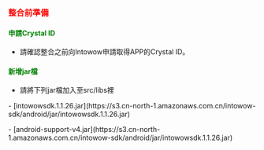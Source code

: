 ﻿﻿<h3 id='before' style='color:red'>整合前準備</h3>

<h4 id='CrystalID' style='color:green'>申請Crystal ID</h4>

- 請確認整合之前向Intowow申請取得APP的Crystal ID。

<h4 id='import' style='color:green'>新增jar檔</h4>

- 請將下列jar檔加入至src/libs裡
<p/>
<sdklink/>
	- [intowowsdk.1.1.26.jar](https://s3.cn-north-1.amazonaws.com.cn/intowow-sdk/android/jar/intowowsdk.1.1.26.jar)
<p/>
	- [android-support-v4.jar](https://s3.cn-north-1.amazonaws.com.cn/intowow-sdk/android/jar/intowowsdk.1.1.26.jar)
